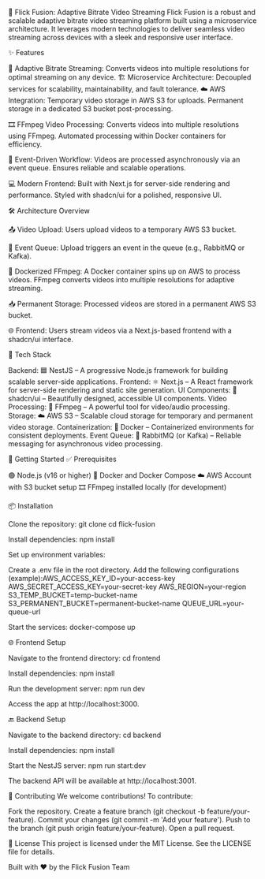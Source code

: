 🎥 Flick Fusion: Adaptive Bitrate Video Streaming
Flick Fusion is a robust and scalable adaptive bitrate video streaming platform built using a microservice architecture. It leverages modern technologies to deliver seamless video streaming across devices with a sleek and responsive user interface.

✨ Features

🚀 Adaptive Bitrate Streaming: Converts videos into multiple resolutions for optimal streaming on any device.
🏗️ Microservice Architecture: Decoupled services for scalability, maintainability, and fault tolerance.
☁️ AWS Integration:
Temporary video storage in AWS S3 for uploads.
Permanent storage in a dedicated S3 bucket post-processing.


🎞️ FFmpeg Video Processing:
Converts videos into multiple resolutions using FFmpeg.
Automated processing within Docker containers for efficiency.


🔄 Event-Driven Workflow:
Videos are processed asynchronously via an event queue.
Ensures reliable and scalable operations.


💻 Modern Frontend:
Built with Next.js for server-side rendering and performance.
Styled with shadcn/ui for a polished, responsive UI.




🛠️ Architecture Overview

📤 Video Upload:
Users upload videos to a temporary AWS S3 bucket.


📩 Event Queue:
Upload triggers an event in the queue (e.g., RabbitMQ or Kafka).


🐳 Dockerized FFmpeg:
A Docker container spins up on AWS to process videos.
FFmpeg converts videos into multiple resolutions for adaptive streaming.


📥 Permanent Storage:
Processed videos are stored in a permanent AWS S3 bucket.


🌐 Frontend:
Users stream videos via a Next.js-based frontend with a shadcn/ui interface.




🧰 Tech Stack

Backend: 🟦 NestJS – A progressive Node.js framework for building scalable server-side applications.
Frontend: ⚛️ Next.js – A React framework for server-side rendering and static site generation.
UI Components: 🎨 shadcn/ui – Beautifully designed, accessible UI components.
Video Processing: 🎥 FFmpeg – A powerful tool for video/audio processing.
Storage: ☁️ AWS S3 – Scalable cloud storage for temporary and permanent video storage.
Containerization: 🐳 Docker – Containerized environments for consistent deployments.
Event Queue: 🔔 RabbitMQ (or Kafka) – Reliable messaging for asynchronous video processing.


🚀 Getting Started
✅ Prerequisites

🟢 Node.js (v16 or higher)
🐳 Docker and Docker Compose
☁️ AWS Account with S3 bucket setup
🎞️ FFmpeg installed locally (for development)

📦 Installation

Clone the repository:
git clone <repository-url>
cd flick-fusion


Install dependencies:
npm install


Set up environment variables:

Create a .env file in the root directory.
Add the following configurations (example):AWS_ACCESS_KEY_ID=your-access-key
AWS_SECRET_ACCESS_KEY=your-secret-key
AWS_REGION=your-region
S3_TEMP_BUCKET=temp-bucket-name
S3_PERMANENT_BUCKET=permanent-bucket-name
QUEUE_URL=your-queue-url




Start the services:
docker-compose up




🌐 Frontend Setup

Navigate to the frontend directory:
cd frontend


Install dependencies:
npm install


Run the development server:
npm run dev


Access the app at http://localhost:3000.




🔙 Backend Setup

Navigate to the backend directory:
cd backend


Install dependencies:
npm install


Start the NestJS server:
npm run start:dev


The backend API will be available at http://localhost:3001.




🤝 Contributing
We welcome contributions! To contribute:

Fork the repository.
Create a feature branch (git checkout -b feature/your-feature).
Commit your changes (git commit -m 'Add your feature').
Push to the branch (git push origin feature/your-feature).
Open a pull request.


📜 License
This project is licensed under the MIT License. See the LICENSE file for details.


  Built with ❤️ by the Flick Fusion Team
